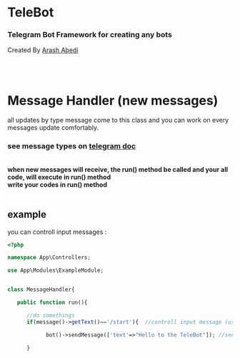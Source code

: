 # TeleBot
### Telegram Bot Framework for creating any bots 

Created By [Arash Abedi](https://arashabedii.github.io)

<br/>
<br/>

# Message Handler (new messages)

all updates by type message come to this class and you can work on every messages update comfortably.
<br>

### see message types on [telegram doc](https://core.telegram.org/bots/api#message)
<br>
<b>when new messages will receive, the run() method be called and your all code, will execute in run() method
<br>
write your codes in run() method</b>

<br>
<br>

## example

you can controll input messages :

```php
<?php

namespace App\Controllers;

use App\Modules\ExampleModule;


class MessageHandler{

   public function run(){

      //do somethings
      if(message()->getText()=='/start'){  //controll input message (use message()->getText() to get new messages)

            bot()->sendMessage(['text'=>"Hello to the TeleBot"]); //send message  (use bot()->sendMessage to sending any message)
      
      }

```